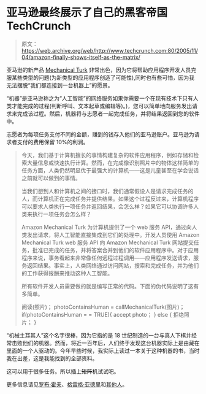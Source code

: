 # 亚马逊最终展示了自己的黑客帝国 TechCrunch

> 原文：<https://web.archive.org/web/http://www.techcrunch.com:80/2005/11/04/amazon-finally-shows-itself-as-the-matrix/>

亚马逊的新产品 [Mechanical Turk](https://web.archive.org/web/20221129070259/http://www.mturk.com/mturk/welcome) 非常出色，因为它将帮助应用程序开发人员克服某些类型的问题(为新类型的应用程序创造了可能性),同时也有些可怕，因为我无法摆脱“我们都连接到一台机器上”的愿景。

“机器”是亚马逊称之为“人工智能”的网络服务如果你需要一个在现有技术下只有人类才能完成的过程(判断呼叫、文本起草或编辑等)。)，您可以简单地向服务发出请求来完成该过程。然后，机器将与志愿者一起完成任务，并将结果返回到您的软件中。

志愿者为每项任务支付不同的金额，赚到的钱存入他们的亚马逊账户。亚马逊为请求者支付的费用保留 10%的利润。

> 今天，我们基于计算机擅长的事情构建复杂的软件应用程序，例如存储和检索大量信息或快速执行计算。然而，在完成像识别照片中的物体这样简单的任务方面，人类仍然明显优于最强大的计算机——这是儿童甚至在学会说话之前就可以做到的事情。
> 
> 当我们想到人和计算机之间的接口时，我们通常假设人是请求完成任务的人，而计算机正在完成任务并提供结果。如果这个过程反过来，计算机程序可以要求人类执行一项任务并返回结果，会怎么样？如果它可以协调许多人类来执行一项任务会怎么样？
> 
> Amazon Mechanical Turk 为计算机提供了一个 web 服务 API，通过向人类发出请求，将人工智能直接集成到它们的处理中。开发人员使用 Amazon Mechanical Turk web 服务 API 向 Amazon Mechanical Turk 网站提交任务，批准已完成的任务，并将答案合并到他们的软件应用程序中。对于应用程序来说，事务看起来非常像任何远程过程调用——应用程序发送请求，服务返回结果。事实上，人类网络通过访问网站，搜索和完成任务，并为他们的工作获得报酬来推动这种人工智能。
> 
> 所有软件开发人员需要做的就是编写正常的代码。下面的伪代码说明了这有多简单。
> 
> 阅读(照片)；
> photoContainsHuman = callMechanicalTurk(图片)；
> if(photoContainsHuman = = TRUE){
> accept photo；
> }
> else {
> 拒绝照片；
> }

“机械土耳其人”这个名字很棒，因为它指的是 18 世纪制造的一台与真人下棋并经常击败他们的机器。然而，将近一百年后，人们终于发现这台机器实际上是由藏在里面的一个人驱动的。今年早些时候，我实际上读过一本关于这种机器的书，当时我在出差，这是我能找到的全部资料。

这可以用于很多任务。所以插上~~矩阵~~机试试吧。

更多信息请见[罗布·霍夫](https://web.archive.org/web/20221129070259/http://www.businessweek.com/the_thread/techbeat/archives/2005/11/amazons_mechani.html?campaign_id=rss_blog_blogspotting)、[格雷格·亚德里](https://web.archive.org/web/20221129070259/http://www.yardley.ca/blog/index.php/archives/2005/11/04/mechanical-turk-genius/)和[其他人](https://web.archive.org/web/20221129070259/http://tech.memeorandum.com/051104/p53#a051104p53)。